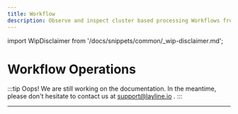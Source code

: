 ```yaml
---
title: Workflow
description: Observe and inspect cluster based processing Workflows from within the Configuration Center.
---
```


import WipDisclaimer from '/docs/snippets/common/_wip-disclaimer.md';


# Workflow Operations

:::tip Oops! We are still working on the documentation.
In the meantime, please don't hesitate to contact us at support@layline.io .
:::

---

<WipDisclaimer></WipDisclaimer>


